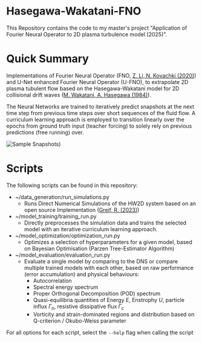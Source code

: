 # Hasegawa-Wakatani-FNO

This Repository contains the code to my master's project "Application of Fourier Neural Operator to 2D plasma turbulence model (2025)".

# Quick Summary

Implementations of Fourier Neural Operator (FNO, [Z. Li, N. Kovachki (2020)](https://arxiv.org/abs/2010.08895)) and U-Net enhanced Fourier Neural Operator (U-FNO), to extrapolate 2D plasma tubulent flow based on the Hasegawa-Wakatani model for 2D collisional drift waves ([M. Wakatani, A. Hasegawa (1984)](https://pubs.aip.org/aip/pfl/article/27/3/611/824784/A-collisional-drift-wave-description-of-plasma)).

The Neural Networks are trained to iteratively predict snapshots at the next time step from previous time steps over short sequences of the fluid flow. A curriculum learning approach is employed to transition linearly over the epochs from ground truth input (teacher forcing) to solely rely on previous predictions (free running) over.


![Sample Snapshots](https://raw.githubusercontent.com/LionelSafar/Hasegawa-Wakatani-FNO/blob/main/Data/sample_images/n_snaps_-1.png))

# Scripts

The following scripts can be found in this repository:
- ~/data_generation/run_simulations.py
  - Runs Direct Numerical Simulations of the HW2D system based on an open source Implementation ([Greif, R. (2023)](https://github.com/the-rccg/hw2d))
- ~/model_training/training_run.py
  - Directly preprocesses the simulation data and trains the selected model with an iterative curriculum learning approach.
- ~/model_optimization/optimization_run.py
  - Optimizes a selection of hyperparameters for a given model, based on Bayesian Optimisation (Parzen Tree-Estimator Algorithm)
- ~/model_evaluation/evaluation_run.py
  - Evaluate a single model by comparing to the DNS or compare multiple trained models with each other, based on raw performance (error accumulation) and physical behaviours:
      - Autocorrelation
      - Spectral energy spectrum
      - Proper Orthogonal Decomposition (POD) spectrum
      - Quasi-equilibria quantities of Energy $E$, Enstrophy $U$, particle influx $\Gamma_n$, resistive dissipative flux $\Gamma_c$
      - Vorticity and strain-dominated regions and distribution based on Q-criterion / Okubo-Weiss parameter

For all options for each script, select the `--help` flag when calling the script
